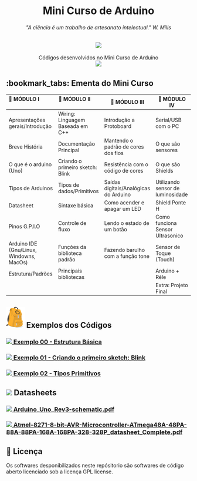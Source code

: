 <h1 align="center"> Mini Curso de Arduino</h1>

<h6 align="center"><i>"A ciência é um trabalho de artesanato intelectual."</i> W. Mills</h6>

<p align="center">
  <img src="https://cdn.arduino.cc/homepage/images/what_is-board.png">
</p>
<p align="center">Códigos desenvolvidos no Mini Curso de Arduíno <br/> <img src="https://img.shields.io/badge/License-GPL%20v3-blue.svg"></p>

<h2>:bookmark_tabs: Ementa do Mini Curso</h2>

| :notebook: MÓDULO I                     | :notebook: MÓDULO II              | :notebook: MÓDULO III                 | :notebook: MÓDULO IV              |
|-----------------------------------------|-----------------------------------|---------------------------------------|-----------------------------------|
| Apresentações gerais/Introdução         | Wiring: Linguagem Baseada em C++  | Introdução a Protoboard               | Serial/USB com o PC               |
| Breve História                          | Documentação Principal            | Mantendo o padrão de cores dos fios   | O que são sensores                |
| O que é o arduino (Uno)                 | Criando o primeiro sketch: Blink  | Resistência com o código de cores     | O que são Shields                 |
| Tipos de Arduinos                       | Tipos de dados/Primitivos         | Saídas digitais/Analógicas do Arduino | Utilizando sensor de luminosidade |
| Datasheet                               | Sintaxe básica                    | Como acender e apagar um LED          | Shield Ponte H                    |
| Pinos G.P.I.O                           | Controle de fluxo                 | Lendo o estado de um botão            | Como funciona Sensor Ultrasonico  |
| Arduino IDE (Gnu/Linux, Windowns, MacOs)| Funções da biblioteca padrão      | Fazendo barulho com a função tone     | Sensor de Toque (Touch)           |
| Estrutura/Padrões                       | Principais bibliotecas            |                                       | Arduino + Réle                    |
|                                         |                                   |                                       | Extra: Projeto Final              |

<h2>
  <span>
    <img src="https://github.com/WalderlanSena/miniCursoArduino/blob/master/imagens/github.png" width="50"> Exemplos dos Códigos
  </span>
  </h2>

<h3><a href="https://github.com/WalderlanSena/miniCursoArduino/blob/master/src/exemplo00/exemplo00.ino"> 
  <img src="https://www.arduino.cc/en/pub/skins/arduinoWide/img/Icon_download-01.svg" width="25"> Exemplo 00 - Estrutura Básica
</a></h3>

<h3><a href="https://github.com/WalderlanSena/miniCursoArduino/blob/master/src/exemplo01/exemplo01.ino"> 
  <img src="https://www.arduino.cc/en/pub/skins/arduinoWide/img/Icon_download-01.svg" width="25"> Exemplo 01 - Criando o primeiro sketch: Blink
</a></h3>

<h3><a href="https://github.com/WalderlanSena/miniCursoArduino/blob/master/src/exemplo02/exemplo02.ino"> 
  <img src="https://www.arduino.cc/en/pub/skins/arduinoWide/img/Icon_download-01.svg" width="25"> Exemplo 02 - Tipos Primitivos
</a></h3>

<h2><img src="http://relle.ufsc.br/img/docs/pdf.png" width="20"> Datasheets</h2>

<h3><a href="https://github.com/WalderlanSena/miniCursoArduino/blob/master/datasheets/Arduino_Uno_Rev3-schematic.pdf"> 
  <img src="http://relle.ufsc.br/img/docs/pdf.png" width="25"> Arduino_Uno_Rev3-schematic.pdf
</a></h3>

<h3><a href="https://github.com/WalderlanSena/miniCursoArduino/blob/master/datasheets/Atmel-8271-8-bit-AVR-Microcontroller-ATmega48A-48PA-88A-88PA-168A-168PA-328-328P_datasheet_Complete.pdf"> 
  <img src="http://relle.ufsc.br/img/docs/pdf.png" width="25"> Atmel-8271-8-bit-AVR-Microcontroller-ATmega48A-48PA-88A-88PA-168A-168PA-328-328P_datasheet_Complete.pdf
</a></h3>


## :page_facing_up: Licença
Os softwares desponibilizados neste repósitorio são softwares de código aberto licenciado sob a licença GPL license.
